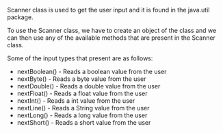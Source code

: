Scanner class is used to get the user input and it is found in the java.util package.

To use the Scanner class, we have to create an object of the class and we can then use any of the available methods that are present in the Scanner class.

Some of the input types that present are as follows:

<ul>
  <li>nextBoolean() -	Reads a boolean value from the user</li>
  <li>nextByte() - Reads a byte value from the user</li>
  <li>nextDouble() - Reads a double value from the user</li>
  <li>nextFloat()	- Reads a float value from the user</li>
  <li>nextInt() -	Reads a int value from the user</li>
  <li>nextLine() - Reads a String value from the user</li>
  <li>nextLong() - Reads a long value from the user</li>
  <li>nextShort() - Reads a short value from the user</li>
</ul>
